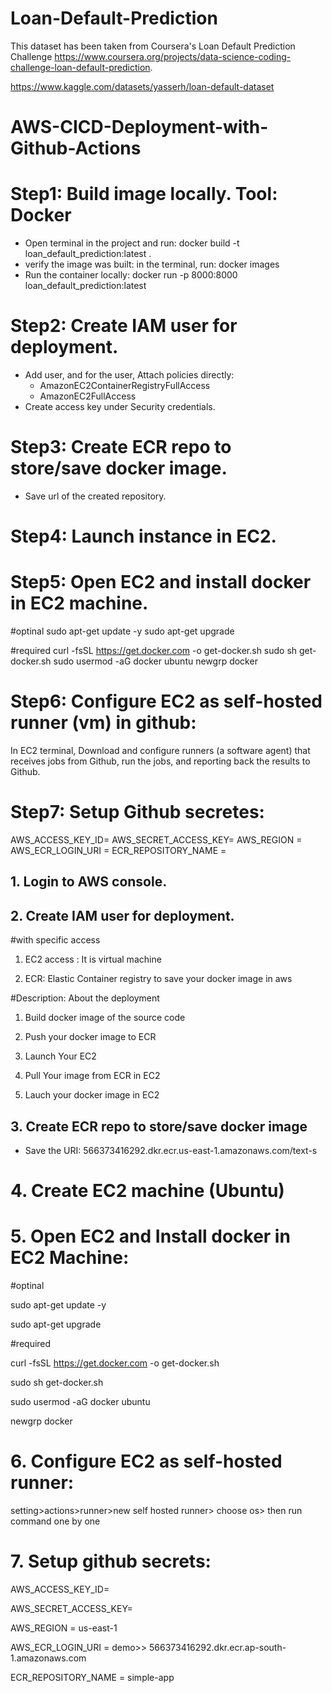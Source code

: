 # Loan-Default-Prediction

This dataset has been taken from Coursera's Loan Default Prediction Challenge https://www.coursera.org/projects/data-science-coding-challenge-loan-default-prediction.

https://www.kaggle.com/datasets/yasserh/loan-default-dataset


# AWS-CICD-Deployment-with-Github-Actions

# Step1: Build image locally. Tool: Docker
- Open terminal in the project and run: docker build -t loan_default_prediction:latest .
- verify the image was built: in the terminal, run: docker images
- Run the container locally: docker run -p 8000:8000 loan_default_prediction:latest

# Step2: Create IAM user for deployment.
- Add user, and for the user, Attach policies directly:
    - AmazonEC2ContainerRegistryFullAccess
    - AmazonEC2FullAccess
- Create access key under Security credentials.

# Step3: Create ECR repo to store/save docker image.
- Save url of the created repository.

# Step4: Launch instance in EC2.

# Step5: Open EC2 and install docker in EC2 machine.

#optinal
sudo apt-get update -y
sudo apt-get upgrade

#required
curl -fsSL https://get.docker.com -o get-docker.sh
sudo sh get-docker.sh
sudo usermod -aG docker ubuntu
newgrp docker

# Step6: Configure EC2 as self-hosted runner (vm) in github:
In EC2 terminal, Download and configure runners (a software agent) that receives jobs from Github, run the jobs, and reporting back the results to Github.

# Step7: Setup Github secretes:
AWS_ACCESS_KEY_ID=
AWS_SECRET_ACCESS_KEY=
AWS_REGION = 
AWS_ECR_LOGIN_URI = 
ECR_REPOSITORY_NAME = 


## 1. Login to AWS console.

## 2. Create IAM user for deployment.
#with specific access

1. EC2 access : It is virtual machine

2. ECR: Elastic Container registry to save your docker image in aws


#Description: About the deployment

1. Build docker image of the source code

2. Push your docker image to ECR

3. Launch Your EC2 

4. Pull Your image from ECR in EC2

5. Lauch your docker image in EC2




## 3. Create ECR repo to store/save docker image
- Save the URI: 566373416292.dkr.ecr.us-east-1.amazonaws.com/text-s


# 4. Create EC2 machine (Ubuntu)

# 5. Open EC2 and Install docker in EC2 Machine:
#optinal

sudo apt-get update -y

sudo apt-get upgrade

#required

curl -fsSL https://get.docker.com -o get-docker.sh

sudo sh get-docker.sh

sudo usermod -aG docker ubuntu

newgrp docker

# 6. Configure EC2 as self-hosted runner:
setting>actions>runner>new self hosted runner> choose os> then run command one by one

# 7. Setup github secrets:

AWS_ACCESS_KEY_ID=

AWS_SECRET_ACCESS_KEY=

AWS_REGION = us-east-1

AWS_ECR_LOGIN_URI = demo>>  566373416292.dkr.ecr.ap-south-1.amazonaws.com

ECR_REPOSITORY_NAME = simple-app